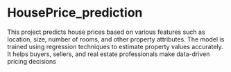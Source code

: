 # HousePrice_prediction
This project predicts house prices based on various features such as location, size, number of rooms, and other property attributes. The model is trained using regression techniques to estimate property values accurately. It helps buyers, sellers, and real estate professionals make data-driven pricing decisions

